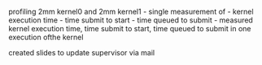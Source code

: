 profiling 2mm kernel0 and 2mm kernel1
	- single measurement of
		- kernel execution time
		- time submit to start
		- time queued to submit
	- measured kernel execution time, time submit to start, time queued to submit in one execution ofthe kernel

created slides to update supervisor via mail

